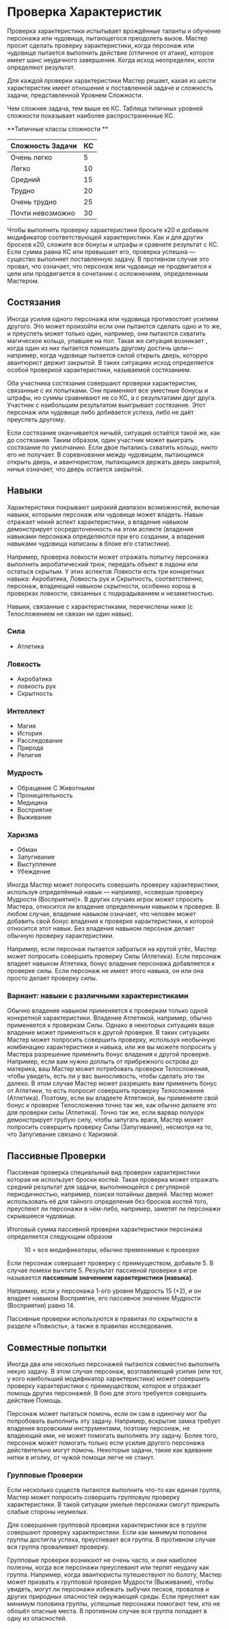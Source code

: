 # Проверка Характеристик

Проверка характеристики испытывает врождённые таланты и обучение персонажа или чудовища, пытающегося преодолеть вызов. Мастер просит сделать проверку характеристики, когда персонаж или чудовище пытается выполнить действие (отличное от атаки), которое имеет шанс неудачного завершения. Когда исход неопределен, кости определяют результат.

Для каждой проверки характеристики Мастер решает, какая из шести характеристик имеет отношение к поставленной задаче и сложность задачи, представленной Уровнем Сложности.

Чем сложнее задача, тем выше ее КС. Таблица типичных уровней сложности показывает наиболее распространенные КС.

**Типичные классы сложности **

| Сложность Задачи | КС | 
|------------------|----| 
| Очень легко      | 5  | 
| Легко            | 10 | 
| Средний          | 15 | 
| Трудно           | 20 | 
| Очень трудно     | 25 | 
| Почти невозможно | 30 |

Чтобы выполнить проверку характеристики бросьте к20 и добавьте модификатор соответствующей характеристики. Как и для других бросков к20, сложите все бонусы и штрафы и сравните результат с КС. Если сумма равна КС или превышает его, проверка успешна — существо выполняет поставленную задачу. В противном случае это провал, что означает, что персонаж или чудовище не продвигается к цели или продвигается в сочетании с осложнением, определенным Мастером.

## Состязания

Иногда усилия одного персонажа или чудовища противостоят усилиям другого. Это может произойти если они пытаются сделать одно и то же, и преуспеть может только один, например, они пытаются схватить магическое кольцо, упавшее на пол. Такая же ситуация возникает , когда один из них пытается помешать другому достичь цели— например, когда чудовище пытается силой открыть дверь, которую авантюрист держит закрытой. В таких ситуациях исход определяется особой проверкой характеристики, называемой состязанием.

Оба участника состязания совершают проверки характеристик, связанные с их попытками. Они применяют все уместные бонусы и штрафы, но суммы сравнивают не со КС, а с результатами друг друга. Участник с наибольшим результатом выигрывает состязание. Этот персонаж или чудовище либо добивается успеха, либо не даёт преуспеть другому.

Если состязание оканчивается ничьёй, ситуация остаётся такой же, как до состязания. Таким образом, один участник может выиграть состязание по умолчанию. Если двое пытались схватить кольцо, никто его не получает. В соревновании между чудовищем, пытающимся открыть дверь, и авантюристом, пытающимся держать дверь закрытой, ничья означает, что дверь остается закрытой.

## Навыки

Характеристики покрывают широкий диапазон возможностей, включая навыки, которыми персонаж или чудовище может владеть. Навык отражает некий аспект характеристики, а владение навыком демонстрирует сосредоточенность на этом аспекте (владения навыками персонажа определяются при его создании, а владения навыками чудовища написаны в блоке его статистики).

Например, проверка ловкости может отражать попытку персонажа выполнить акробатический трюк, передать объект в ладони или остаться скрытым. У этих аспектов Ловкости есть три конкретных навыка: Акробатика, Ловкость рук и Скрытность, соответственно, персонаж, владеющий навыком скрытности, особенно хорош в проверках ловкости, связанных с подкрадыванием и незаметностью.

Навыки, связанные с характеристиками, перечислены ниже (с Телосложением не связан ни один навык).

### Сила

* Атлетика

### Ловкость

* Акробатика
* ловкость рук
* Скрытность

### Интеллект

* Магия
* История
* Расследование
* Природа
* Религия

### Мудрость

* Обращение С Животными
* Проницательность
* Медицина
* Восприятие
* Выживание

### Харизма

* Обман
* Запугивание
* Выступление
* Убеждение

Иногда Мастер может попросить совершить проверку характеристики, используя определённый навык — например, «соверши проверку Мудрости (Восприятие)». В других случаях игрок может спросить Мастера, относится ли владение определенным навыком к проверке. В любом случае, владение навыком означает, что человек может добавить свой бонус владения к проверке характеристики, к которой относится этот навык. Без владения навыком персонаж делает обычную проверку характеристики.

Например, если персонаж пытается забраться на крутой утёс, Мастер может попросить совершить проверку Силы (Атлетика). Если персонаж владеет навыком Атлетика, бонус владения персонажа добавляется к проверке силы. Если персонаж не имеет этого навыка, он или она просто делает проверку силы.

### Вариант: навыки с различными характеристиками

Обычно владение навыком применяется к проверкам только одной конкретной характеристики. Владение Атлетикой, например, обычно применяется к проверкам Силы. Однако в некоторых ситуациях ваше владение может применяться к другой проверке. В таких ситуациях Мастер может попросить совершить проверку, используя необычную комбинацию характеристики и навыка, или же вы можете попросить у Мастера разрешение применить бонус владения к другой проверке. Например, если вам нужно доплыть от прибрежного острова до материка, ваш Мастер может потребовать проверки Телосложения, чтобы увидеть, есть ли у вас выносливость, чтобы сделать это так далеко. В этом случае Мастер может разрешить вам применить бонус от Атлетики, то есть попросит совершить проверку Телосложения (Атлетика). Поэтому, если вы владеете Атлетикой, вы применяете свой бонус к проверке Телосложения точно так же, как обычно делаете это для проверки силы (Атлетика). Точно так же, если варвар полуорк демонстрирует грубую силу, чтобы запугать врага, Мастер может попросить совершить проверку Силы (Запугивание), несмотря на то, что Запугивание связано с Харизмой.

## Пассивные Проверки

Пассивная проверка специальный вид проверки характеристики которая не использует броски костей. Такая проверка может отражать средний результат для задачи, выполняющейся с регулярной периодичностью, например, поиски потайных дверей. Мастер может использовать её для тайного определения без бросков костей того, преуспеют ли персонажи в чём-либо, например, заметят ли персонажи скрывшееся чудовище.

Итоговый сумма пассивной проверки характеристики персонажа определяется следующим образом

> **10 + все модификаторы, обычно применимые к проверке**

Если персонаж совершает проверку с преимуществом, добавьте 5. В случае помехи вычтите 5. Результат пассивной проверки в игре называется **пассивным значением характеристики (навыка)**.

Например, если у персонажа 1-ого уровня Мудрость 15 (+2), и он владеет навыком Восприятие, его пассивное значение Мудрости (Восприятия) равно 14.

Пассивные проверки используются в правилах по скрытности в разделе «Ловкость», а также в правилах исследования.

## Совместные попытки

Иногда два или несколько персонажей пытаются совместно выполнить некую задачу. В этом случае персонаж, возглавляющий усилия (или тот, у кого наибольший модификатор характеристики) может совершить проверку характеристики с преимуществом, которое и отражает помощь других персонажей. В бою для этого требуется совершить действие Помощь.

Персонаж может пытаться помочь, если он сам в одиночку мог бы попробовать выполнить эту задачу. Например, вскрытие замка требует владения воровскими инструментами, поэтому персонаж, не владеющий ими, не может помогать выполнять эту задачу. Более того, персонаж может помогать только если усилия другого персонажа действительно могут помочь. Некоторые задачи, такие как вдевание нитки в иголку, от чужой помощи легче не станут.

### Групповые Проверки

Если несколько существ пытаются выполнить что-то как единая группа, Мастер может попросить совершить групповую проверку характеристики. В такой ситуации умелые персонажи смогут прикрыть слабые стороны неумелых.

Для совершения групповой проверки характеристики все в группе совершают проверку характеристики. Если как минимум половина группы достигла успеха, преуспевает вся группа. В противном случае вся группа проваливает проверку.

Групповые проверки возникают не очень часто, и они наиболее полезны, когда все персонажи преуспевают или терпят неудачу как группа. Например, когда авантюристы путешествуют по болоту, Мастер может призвать к групповой проверке Мудрости (Выживания), чтобы увидеть, могут ли персонажи избежать зыбучих песков, провалов и других природных опасностей окружающей среды. Если преуспеет как минимум половина группы, успешные персонажи помогают тем, кто не обошёл опасные места. В противном случае вся группа попадает в одну из опасностей.
